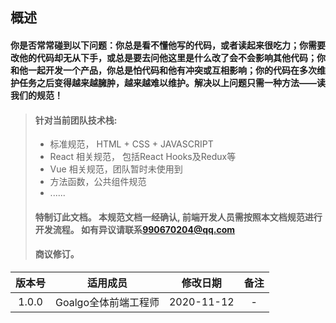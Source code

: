
## 概述


#### 你是否常常碰到以下问题：你总是看不懂他写的代码，或者读起来很吃力；你需要改他的代码却无从下手，或总是要去问他这里是什么改了会不会影响其他代码；你和他一起开发一个产品，你总是怕代码和他有冲突或互相影响；你的代码在多次维护任务之后变得越来越臃肿，越来越难以维护。解决以上问题只需一种方法——读我们的规范！

>#### 针对当前团队技术栈:
>* 标准规范， HTML + CSS + JAVASCRIPT
>* React 相关规范， 包括React Hooks及Redux等
>* Vue 相关规范，团队暂时未使用到
>* 方法函数，公共组件规范
>* ......
>#### 特制订此文档。 本规范文档一经确认, 前端开发人员需按照本文档规范进行开发流程。 如有异议请联系[990670204@qq.com](https://mail.qq.com/)
>#### 商议修订。

|  版本号   | 适用成员 | 修改日期 | 备注 |
|  :----:  | :----:  | :----:  | :----: |
| 1.0.0  | Goalgo全体前端工程师 | 2020-11-12 | - |